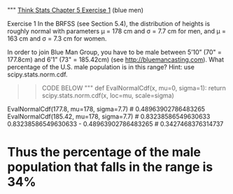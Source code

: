"""
[Think Stats Chapter 5 Exercise 1](http://greenteapress.com/thinkstats2/html/thinkstats2006.html#toc50) (blue men)

Exercise 1   In the BRFSS (see Section 5.4), the distribution of heights is roughly normal with parameters µ = 178 cm and σ = 7.7 cm for men, and µ = 163 cm and σ = 7.3 cm for women.

In order to join Blue Man Group, you have to be male between 5’10” (70" = 177.8cm) and 6’1” (73" = 185.42cm) (see http://bluemancasting.com). What percentage of the U.S. male population is in this range? Hint: use scipy.stats.norm.cdf.

>> CODE BELOW
"""
def EvalNormalCdf(x, mu=0, sigma=1):
    return scipy.stats.norm.cdf(x, loc=mu, scale=sigma)

EvalNormalCdf(177.8, mu=178, sigma=7.7) # 0.48963902786483265
EvalNormalCdf(185.42, mu=178, sigma=7.7) # 0.83238586549630633
0.83238586549630633 - 0.48963902786483265 # 0.3427468376314737

# Thus the percentage of the male population that falls in the range is 34%